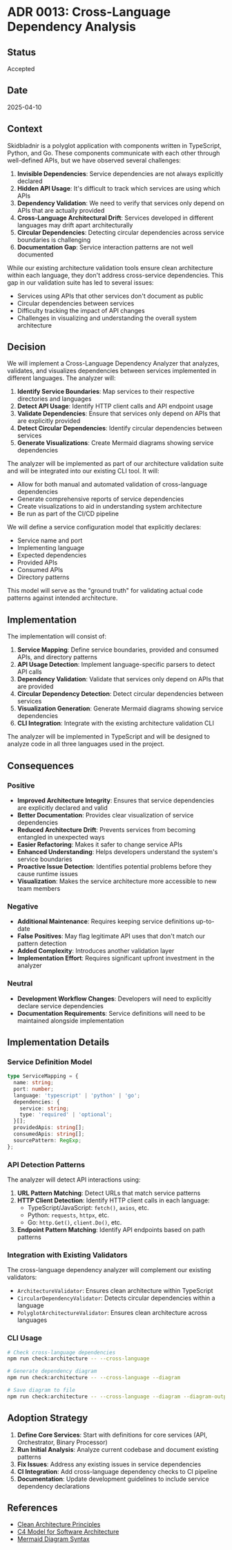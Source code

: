 # ADR 0013: Cross-Language Dependency Analysis

## Status

Accepted

## Date

2025-04-10

## Context

Skidbladnir is a polyglot application with components written in TypeScript, Python, and Go. These components communicate with each other through well-defined APIs, but we have observed several challenges:

1. **Invisible Dependencies**: Service dependencies are not always explicitly declared
2. **Hidden API Usage**: It's difficult to track which services are using which APIs
3. **Dependency Validation**: We need to verify that services only depend on APIs that are actually provided
4. **Cross-Language Architectural Drift**: Services developed in different languages may drift apart architecturally
5. **Circular Dependencies**: Detecting circular dependencies across service boundaries is challenging
6. **Documentation Gap**: Service interaction patterns are not well documented

While our existing architecture validation tools ensure clean architecture within each language, they don't address cross-service dependencies. This gap in our validation suite has led to several issues:

- Services using APIs that other services don't document as public
- Circular dependencies between services
- Difficulty tracking the impact of API changes
- Challenges in visualizing and understanding the overall system architecture

## Decision

We will implement a Cross-Language Dependency Analyzer that analyzes, validates, and visualizes dependencies between services implemented in different languages. The analyzer will:

1. **Identify Service Boundaries**: Map services to their respective directories and languages
2. **Detect API Usage**: Identify HTTP client calls and API endpoint usage
3. **Validate Dependencies**: Ensure that services only depend on APIs that are explicitly provided
4. **Detect Circular Dependencies**: Identify circular dependencies between services
5. **Generate Visualizations**: Create Mermaid diagrams showing service dependencies

The analyzer will be implemented as part of our architecture validation suite and will be integrated into our existing CLI tool. It will:

- Allow for both manual and automated validation of cross-language dependencies
- Generate comprehensive reports of service dependencies
- Create visualizations to aid in understanding system architecture
- Be run as part of the CI/CD pipeline

We will define a service configuration model that explicitly declares:
- Service name and port
- Implementing language
- Expected dependencies
- Provided APIs
- Consumed APIs
- Directory patterns

This model will serve as the "ground truth" for validating actual code patterns against intended architecture.

## Implementation

The implementation will consist of:

1. **Service Mapping**: Define service boundaries, provided and consumed APIs, and directory patterns
2. **API Usage Detection**: Implement language-specific parsers to detect API calls
3. **Dependency Validation**: Validate that services only depend on APIs that are provided
4. **Circular Dependency Detection**: Detect circular dependencies between services
5. **Visualization Generation**: Generate Mermaid diagrams showing service dependencies
6. **CLI Integration**: Integrate with the existing architecture validation CLI

The analyzer will be implemented in TypeScript and will be designed to analyze code in all three languages used in the project.

## Consequences

### Positive

- **Improved Architecture Integrity**: Ensures that service dependencies are explicitly declared and valid
- **Better Documentation**: Provides clear visualization of service dependencies
- **Reduced Architecture Drift**: Prevents services from becoming entangled in unexpected ways
- **Easier Refactoring**: Makes it safer to change service APIs
- **Enhanced Understanding**: Helps developers understand the system's service boundaries
- **Proactive Issue Detection**: Identifies potential problems before they cause runtime issues
- **Visualization**: Makes the service architecture more accessible to new team members

### Negative

- **Additional Maintenance**: Requires keeping service definitions up-to-date
- **False Positives**: May flag legitimate API uses that don't match our pattern detection
- **Added Complexity**: Introduces another validation layer
- **Implementation Effort**: Requires significant upfront investment in the analyzer

### Neutral

- **Development Workflow Changes**: Developers will need to explicitly declare service dependencies
- **Documentation Requirements**: Service definitions will need to be maintained alongside implementation

## Implementation Details

### Service Definition Model

```typescript
type ServiceMapping = {
  name: string;
  port: number;
  language: 'typescript' | 'python' | 'go';
  dependencies: {
    service: string;
    type: 'required' | 'optional';
  }[];
  providedApis: string[];
  consumedApis: string[];
  sourcePattern: RegExp;
};
```

### API Detection Patterns

The analyzer will detect API interactions using:

1. **URL Pattern Matching**: Detect URLs that match service patterns
2. **HTTP Client Detection**: Identify HTTP client calls in each language:
   - TypeScript/JavaScript: `fetch()`, `axios`, etc.
   - Python: `requests`, `httpx`, etc.
   - Go: `http.Get()`, `client.Do()`, etc.
3. **Endpoint Pattern Matching**: Identify API endpoints based on path patterns

### Integration with Existing Validators

The cross-language dependency analyzer will complement our existing validators:
- `ArchitectureValidator`: Ensures clean architecture within TypeScript
- `CircularDependencyValidator`: Detects circular dependencies within a language
- `PolyglotArchitectureValidator`: Ensures clean architecture across languages

### CLI Usage

```bash
# Check cross-language dependencies
npm run check:architecture -- --cross-language

# Generate dependency diagram
npm run check:architecture -- --cross-language --diagram

# Save diagram to file
npm run check:architecture -- --cross-language --diagram --diagram-output diagram.md
```

## Adoption Strategy

1. **Define Core Services**: Start with definitions for core services (API, Orchestrator, Binary Processor)
2. **Run Initial Analysis**: Analyze current codebase and document existing patterns
3. **Fix Issues**: Address any existing issues in service dependencies
4. **CI Integration**: Add cross-language dependency checks to CI pipeline
5. **Documentation**: Update development guidelines to include service dependency declarations

## References

- [Clean Architecture Principles](https://blog.cleancoder.com/uncle-bob/2012/08/13/the-clean-architecture.html)
- [C4 Model for Software Architecture](https://c4model.com/)
- [Mermaid Diagram Syntax](https://mermaid-js.github.io/mermaid/)
